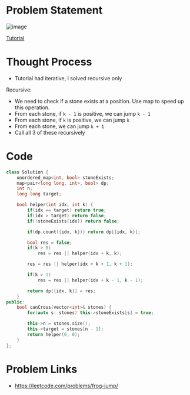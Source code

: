 # Problem Statement

![image](https://user-images.githubusercontent.com/10897423/144894167-f26e5d94-16e6-425d-ad5f-213a66ce1762.png)

[Tutorial](https://www.youtube.com/watch?v=1V8gRXh1qbU&list=PL-Jc9J83PIiEZvXCn-c5UIBvfT8dA-8EG&index=68)

# Thought Process
- Tutorial had iterative, I solved recursive only

Recursive:
- We need to check if a stone exists at a position. Use map to speed up this operation.
- From each stone, if `k - 1` is positive, we can jump `k - 1`
- From each stone, if `k` is positive, we can jump `k`
- From each stone, we can jump `k + 1`
- Call all 3 of these recursively

# Code
```cpp
class Solution {
    unordered_map<int, bool> stoneExists;
    map<pair<long long, int>, bool> dp;
    int n;
    long long target;

    bool helper(int idx, int k) {
        if(idx == target) return true;
        if(idx > target) return false;
        if(!stoneExists[idx]) return false;

        if(dp.count({idx, k})) return dp[{idx, k}];

        bool res = false;
        if(k > 0)
            res = res || helper(idx + k, k);

        res = res || helper(idx + k + 1, k + 1);

        if(k > 1)
            res = res || helper(idx + k - 1, k - 1);

        return dp[{idx, k}] = res;
    }
public:
    bool canCross(vector<int>& stones) {
        for(auto s: stones) this->stoneExists[s] = true;

        this->n = stones.size();
        this->target = stones[n - 1];
        return helper(0, 0);
    }
};
```

# Problem Links
- https://leetcode.com/problems/frog-jump/
